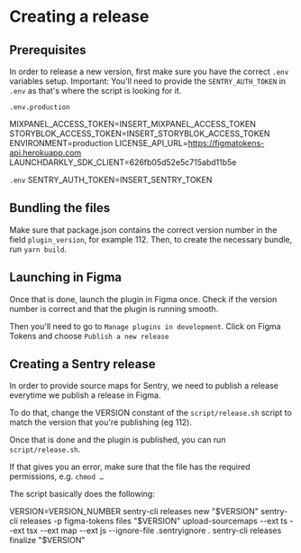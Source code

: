 # Creating a release

## Prerequisites

In order to release a new version, first make sure you have the correct `.env` variables setup.
Important: You'll need to provide the `SENTRY_AUTH_TOKEN` in `.env` as that's where the script is looking for it.


`.env.production`

MIXPANEL_ACCESS_TOKEN=INSERT_MIXPANEL_ACCESS_TOKEN
STORYBLOK_ACCESS_TOKEN=INSERT_STORYBLOK_ACCESS_TOKEN
ENVIRONMENT=production
LICENSE_API_URL=https://figmatokens-api.herokuapp.com
LAUNCHDARKLY_SDK_CLIENT=626fb05d52e5c715abd11b5e

`.env`
SENTRY_AUTH_TOKEN=INSERT_SENTRY_TOKEN
## Bundling the files

Make sure that package.json contains the correct version number in the field `plugin_version`, for example 112.
Then, to create the necessary bundle, run `yarn build`.

## Launching in Figma

Once that is done, launch the plugin in Figma once. Check if the version number is correct and that the plugin is running smooth.

Then you'll need to go to `Manage plugins in development`.
Click on Figma Tokens and choose `Publish a new release`

## Creating a Sentry release

In order to provide source maps for Sentry, we need to publish a release everytime we publish a release in Figma.

To do that, change the VERSION constant of the `script/release.sh` script to match the version that you're publishing (eg 112). 

Once that is done and the plugin is published, you can run `script/release.sh`. 

If that gives you an error, make sure that the file has the required permissions, e.g. `chmod …`

The script basically does the following:

VERSION=VERSION_NUMBER
sentry-cli releases new "$VERSION"
sentry-cli releases -p figma-tokens files "$VERSION" upload-sourcemaps --ext ts --ext tsx --ext map --ext js --ignore-file .sentryignore .
sentry-cli releases finalize "$VERSION"

